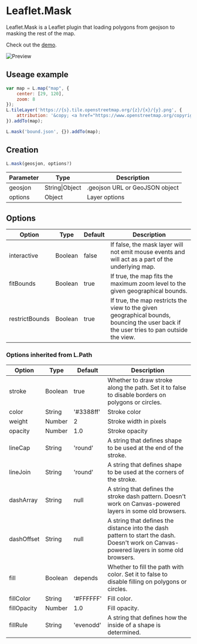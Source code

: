 # Leaflet.Mask 

Leaflet.Mask is a Leaflet plugin that loading polygons from geojson to masking the rest of the map.  

Check out the [demo](https://ptma.github.io/Leaflet.Mask/examples/mask.html).

![Preview](https://ptma.github.io/Leaflet.Mask/examples/preview.png)

## Useage example
```javascript
var map = L.map("map", {
    center: [29, 120],
    zoom: 8
});
L.tileLayer('https://{s}.tile.openstreetmap.org/{z}/{x}/{y}.png', {
    attribution: '&copy; <a href="https://www.openstreetmap.org/copyright">OpenStreetMap</a> contributors'
}).addTo(map);

L.mask('bound.json', {}).addTo(map);
```

## Creation 

```javascript
L.mask(geosjon, options?)
```
| Parameter | Type | Description |
|-----------|------|-------------|
| geosjon | String\|Object | .geojson URL or GeoJSON object |
| options | Object | Layer options |


## Options  

| Option | Type | Default | Description |
|--------|------|---------|-------------|
| interactive | Boolean | false | If false, the mask layer will not emit mouse events and will act as a part of the underlying map. |
| fitBounds | Boolean | true | If true, the map fits the maximum zoom level to the given geographical bounds. |
| restrictBounds | Boolean | true | If true, the map restricts the view to the given geographical bounds, bouncing the user back if the user tries to pan outside the view. |
### Options inherited from L.Path
| Option | Type | Default | Description |
|--------|------|---------|-------------|
| stroke              | Boolean  | true       | Whether to draw stroke along the path. Set it to false to disable borders on polygons or circles. |
| color               | String   | '#3388ff' | Stroke color |
| weight              | Number   | 2          | Stroke width in pixels |
| opacity             | Number   | 1.0       | Stroke opacity |
| lineCap             | String   | 'round'    | A string that defines shape to be used at the end of the stroke. |
| lineJoin            | String   | 'round'    | A string that defines shape to be used at the corners of the stroke. |
| dashArray           | String   | null       | A string that defines the stroke dash pattern. Doesn't work on Canvas-powered layers in some old browsers. |
| dashOffset          | String   | null       | A string that defines the distance into the dash pattern to start the dash. Doesn't work on Canvas-powered layers in some old browsers. |
| fill                | Boolean  | depends    | Whether to fill the path with color. Set it to false to disable filling on polygons or circles. |
| fillColor           | String   | '#FFFFFF'         | Fill color. |
| fillOpacity         | Number   | 1.0       | Fill opacity. |
| fillRule            | String   | 'evenodd'  | A string that defines how the inside of a shape is determined. |
